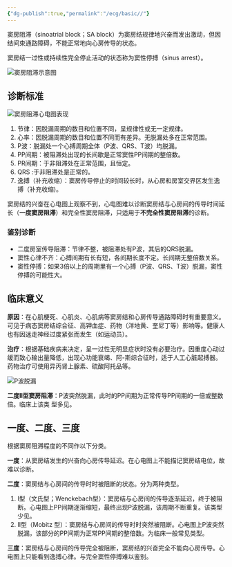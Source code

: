 ```yaml
---
{"dg-publish":true,"permalink":"/ecg/basic//"}
---
```


窦房阻滞（sinoatrial block；SA block）为窦房结规律地兴奋而发出激动，但因结间束通路障碍，不能正常地向心房传导的状态。

窦房结一过性或持续性完全停止活动的状态称为窦性停搏（sinus arrest）。

![窦房阻滞示意图](https://file.tsu.tw/d/file/20161209/08e31ee4da12d390c2dbc1771c893625.jpg)

## 诊断标准

![窦房阻滞心电图表现](https://file.tsu.tw/d/file/20161209/17473b19891fdaadd5e3987dfb7c19b3.jpg)

1.  节律：因脱漏周期的数目和位置不同，呈规律性或无一定规律。
2.  心率：因脱漏周期的数目和位置不同而有差异。无脱漏处多在正常范围。
3.  P波：脱漏处一个心搏周期全体（P波、QRS、T波）均脱漏。
4.  PP间期：被阻滞处出现的长间歇是正常窦性PP间期的整倍数。
5.  PR间期：于非阻滞处在正常范围，且恒定。
6.  QRS :于非阻滞处是正常的。
7.  逸搏（补充收缩）：窦房传导停止的时间较长时，从心房和房室交界区发生逸搏（补充收缩)。

窦房结的兴奋在心电图上观察不到，心电图难以诊断窦房结与心房间的传导时间延长（**一度窦房阻滞**）和完全性窦房阻滞，只适用于**不完全性窦房阻滞**的诊断。

### 鉴别诊断

-   二度房室传导阻滞：节律不整，被阻滞处有P波，其后的QRS脱漏。
-   窦性心律不齐：心搏间期有长有短，各间期长度不定。长间期无整倍数关系。
-   窦性停搏：如果3倍以上的周期里有一个心搏（P波、QRS、T波）脱漏，窦性停搏的可能性大。

## 临床意义

**原因**：在心肌梗死、心肌炎、心肌病等窦房结和心房传导通路障碍时有重要意义。可见于病态窦房结综合征、高钾血症、药物（洋地黄、奎尼丁等）影响等。健康人也有因迷走神经过度紧张而发生（如运动员）。

**治疗**：根据基础疾病来决定，呈一过性无明显症状时没有必要治疗。因重度心动过缓而致心输出量降低，出现心功能衰竭、阿-斯综合征时，适于人工心脏起搏器。药物治疗可使用异丙肾上腺素、硫酸阿托品等。

![P波脱漏](https://file.tsu.tw/d/file/20161209/e818e3115e0fbfc8868a40debe1703c4.jpg)

**二度Ⅱ型窦房阻滞**：P波突然脱漏，此时的PP间期为正常传导PP间期的一倍或整数倍。临床上该类 型多见。

## 一度、二度、三度

根据窦房阻滞程度的不同作以下分类。

**一度**：从窦房结发生的兴奋向心房传导延迟。在心电图上不能描记窦房结电位，故难以诊断。

**二度**：窦房结与心房间的传导时时被阻断的状态。分为两种类型。

1.  Ⅰ型（文氏型；Wenckebach型）：窦房结与心房间的传导逐渐延迟，终于被阻断。心电图上PP间期逐渐缩短，最终出现P波脱漏，该周期不断重复。该类型少见。
2.  Ⅱ型（Mobitz 型）：窦房结与心房间的传导时时突然被阻断。心电图上P波突然脱漏，该部分的PP间期为正常PP间期的整倍数。为临床一般常见类型。

**三度**：窦房结与心房间的传导完全被阻断，窦房结的兴奋完全不能向心房传导。心电图上只能看到逸搏心律。与完全窦性停搏难以鉴别。